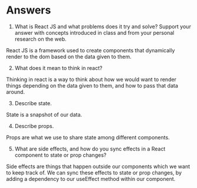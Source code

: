 # Answers

1. What is React JS and what problems does it try and solve? Support your answer with concepts introduced in class and from your personal research on the web.

React JS is a framework used to create components that dynamically render to the dom based on the data given to them.

2. What does it mean to think in react?

Thinking in react is a way to think about how we would want to render things depending on the data given to them, and how to pass that data around.

3. Describe state.

State is a snapshot of our data.

4. Describe props.

Props are what we use to share state among different components.

5. What are side effects, and how do you sync effects in a React component to state or prop changes?

Side effects are things that happen outside our components which we want to keep track of. We can sync these effects to state or prop changes, by adding a dependency to our useEffect method within our component.

